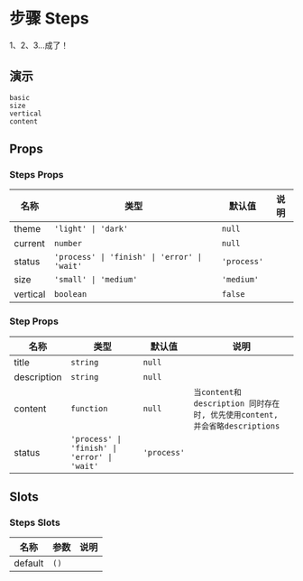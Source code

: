 # 步骤 Steps
<!--single-column-->
1、2、3...成了！
## 演示
```demo
basic
size
vertical
content
```

## Props
### Steps Props
|名称|类型|默认值|说明|
|-|-|-|-|
|theme|`'light' \| 'dark'`|`null`||
|current|`number`|`null`||
|status|`'process' \| 'finish' \| 'error' \| 'wait'`|`'process'`||
|size|`'small' \| 'medium'`|`'medium'`||
|vertical|`boolean`|`false`||

### Step Props
|名称|类型|默认值|说明|
|-|-|-|-|
|title|`string`|`null`||
|description|`string`|`null`||
|content|`function`|`null`|`当content和description 同时存在时, 优先使用content, 并会省略descriptions`||
|status|`'process' \| 'finish' \| 'error' \| 'wait'`|`'process'`||

## Slots
### Steps Slots
|名称|参数|说明|
|-|-|-|
|default|`()`||